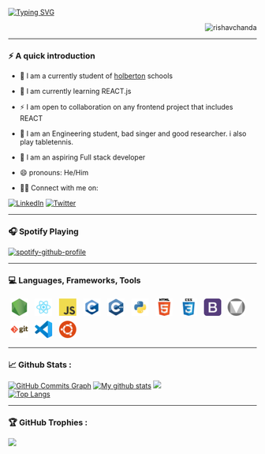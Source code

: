 [![Typing SVG](https://readme-typing-svg.herokuapp.com?font=Fira+Code&pause=1000&width=435&lines=Hi+there!+%F0%9F%91%8B%F0%9F%8F%BB)](https://git.io/typing-svg)

<p align="right"> <img src="https://komarev.com/ghpvc/?username=oladetohun1&label=Profile%20views&color=0e75b6&style=flat" alt="rishavchanda" /> </p>

---

### ⚡️ A quick introduction

- :pencil: I am a currently student of <a href="https://github.com/holbertonschool" target="blank">holberton</a> schools

- :speech_balloon: I am currently learning REACT.js

- :zap: I am open to collaboration on any frontend project that includes REACT

- 🤟 I am an Engineering student, bad singer and good researcher. i also play tabletennis.

- 🔭 I am an aspiring Full stack developer

- 😄 pronouns: He/Him


- 🤝🏻 Connect with me on:

[![LinkedIn](https://img.shields.io/badge/LinkedIn-0077B5?style=for-the-badge&logo=linkedin&logoColor=white)](https://www.linkedin.com/in/oluwakorede-emmanuel-oladetohun-1a89351a5/)
[![Twitter](https://img.shields.io/badge/Twitter-1DA1F2?style=for-the-badge&logo=twitter&logoColor=white)](https://twitter.com/Kodieene/)
	
---

### 🎧 Spotify Playing

[![spotify-github-profile](https://spotify-github-profile.vercel.app/api/view.svg?uid=8iggjtpvqy6s5iue85zj040lm&cover_image=true&theme=default&show_offline=true&background_color=112b5a&interchange=false&bar_color_cover=false&bar_color=495648)](https://github.com/kittinan/spotify-github-profile)

---

### 💻 Languages, Frameworks, Tools

<p float="left">
<img style="padding:5px;" align="center" alt="NodeJS" width="35px" src="https://raw.githubusercontent.com/github/explore/80688e429a7d4ef2fca1e82350fe8e3517d3494d/topics/nodejs/nodejs.png"/>
<img style="padding:5px;" align="center" alt="ReactJs" width="35px" src="https://raw.githubusercontent.com/github/explore/80688e429a7d4ef2fca1e82350fe8e3517d3494d/topics/react/react.png"/>
<img style="padding:5px;" align="center" alt="JavaScript" width="35px" src="https://raw.githubusercontent.com/github/explore/80688e429a7d4ef2fca1e82350fe8e3517d3494d/topics/javascript/javascript.png">
<img style="padding:5px;" align="center" alt="C" width="35px" src="https://raw.githubusercontent.com/github/explore/80688e429a7d4ef2fca1e82350fe8e3517d3494d/topics/c/c.png">
<img style="padding:5px;" align="center" alt="C++" width="35px" src="https://raw.githubusercontent.com/github/explore/80688e429a7d4ef2fca1e82350fe8e3517d3494d/topics/cpp/cpp.png">
<img style="padding:5px;" align="center" alt="Python" width="35px" src="https://raw.githubusercontent.com/github/explore/80688e429a7d4ef2fca1e82350fe8e3517d3494d/topics/python/python.png">
<img style="padding:5px;" align="center" alt="HTML" width="35px" src="https://raw.githubusercontent.com/github/explore/80688e429a7d4ef2fca1e82350fe8e3517d3494d/topics/html/html.png">
<img style="padding:5px;" align="center" alt="CSS" width="35px" src="https://raw.githubusercontent.com/github/explore/80688e429a7d4ef2fca1e82350fe8e3517d3494d/topics/css/css.png">
<img style="padding:5px;" align="center" alt="BootStrap" width="35px" src="https://raw.githubusercontent.com/github/explore/80688e429a7d4ef2fca1e82350fe8e3517d3494d/topics/bootstrap/bootstrap.png">
<img style="padding:5px;" align="center" alt="Material-Design" width="35px" src="https://raw.githubusercontent.com/github/explore/80688e429a7d4ef2fca1e82350fe8e3517d3494d/topics/material-design/material-design.png">
<img style="padding:5px;" align="center" alt="Git" width="35px" src="https://raw.githubusercontent.com/github/explore/80688e429a7d4ef2fca1e82350fe8e3517d3494d/topics/git/git.png">
<img style="padding:5px;" align="center" alt="VS Code" width="35px" src="https://raw.githubusercontent.com/github/explore/80688e429a7d4ef2fca1e82350fe8e3517d3494d/topics/visual-studio-code/visual-studio-code.png">
<img style="padding:5px;" align="center" alt="Ubuntu" width="35px" src="https://raw.githubusercontent.com/github/explore/80688e429a7d4ef2fca1e82350fe8e3517d3494d/topics/ubuntu/ubuntu.png">
</p>

---

### :chart_with_upwards_trend: Github Stats :
<a href="http://www.github.com/oladetohun1"><img src="https://github-readme-activity-graph.cyclic.app/graph?username=oladetohun1&bg_color=080a1f&color=ffffff&line=0891b2&point=ffffff&area_color=1c1917&area=true&hide_border=true&custom_title=GitHub%20Commits%20Graph" alt="GitHub Commits Graph" /></a>
[![My github stats](https://github-readme-stats.vercel.app/api?username=oladetohun1&count_private=true&show_icons=true&color=ffffff&bg_color=#080a1f&theme=radical&hide_rank=false)](https://github.com/anuraghazra/github-readme-stats)
![](https://github-readme-streak-stats.herokuapp.com/?user=oladetohun1&theme=react&hide_border=false)<br/>
[![Top Langs](https://github-readme-stats.vercel.app/api/top-langs/?username=oladetohun1&layout=compact&langs_count=10)](https://github.com/anuraghazra/github-readme-stats)

---
### :trophy: GitHub Trophies :

![](https://github-profile-trophy.vercel.app/?username=oladetohun1&theme=nord&no-frame=true&no-bg=true&margin-w=4)




